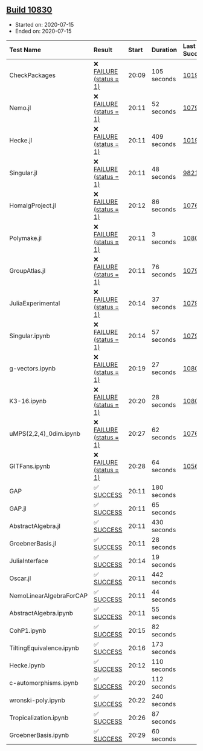 ## [Build 10830](https://oscarci.mathematik.uni-kl.de/job/oscar/10830/)

* Started on: 2020-07-15
* Ended on: 2020-07-15

| Test Name    | Result | Start | Duration | Last Success | First Failure |
|:-------------|:-------|:------|:---------|:-------------|:--------------|
| CheckPackages | ❌ [FAILURE (status = 1)](https://oscarci.mathematik.uni-kl.de/job/oscar/10830/artifact/logs/build-10830/CheckPackages.log) | 20:09 | 105 seconds | [10197](https://oscarci.mathematik.uni-kl.de/job/oscar/10197/) | [10198](https://oscarci.mathematik.uni-kl.de/job/oscar/10198/) |
| Nemo.jl | ❌ [FAILURE (status = 1)](https://oscarci.mathematik.uni-kl.de/job/oscar/10830/artifact/logs/build-10830/Nemo.jl.log) | 20:11 | 52 seconds | [10790](https://oscarci.mathematik.uni-kl.de/job/oscar/10790/) | [10791](https://oscarci.mathematik.uni-kl.de/job/oscar/10791/) |
| Hecke.jl | ❌ [FAILURE (status = 1)](https://oscarci.mathematik.uni-kl.de/job/oscar/10830/artifact/logs/build-10830/Hecke.jl.log) | 20:11 | 409 seconds | [10197](https://oscarci.mathematik.uni-kl.de/job/oscar/10197/) | [10198](https://oscarci.mathematik.uni-kl.de/job/oscar/10198/) |
| Singular.jl | ❌ [FAILURE (status = 1)](https://oscarci.mathematik.uni-kl.de/job/oscar/10830/artifact/logs/build-10830/Singular.jl.log) | 20:11 | 48 seconds | [9821](https://oscarci.mathematik.uni-kl.de/job/oscar/9821/) | [9822](https://oscarci.mathematik.uni-kl.de/job/oscar/9822/) |
| HomalgProject.jl | ❌ [FAILURE (status = 1)](https://oscarci.mathematik.uni-kl.de/job/oscar/10830/artifact/logs/build-10830/HomalgProject.jl.log) | 20:12 | 86 seconds | [10765](https://oscarci.mathematik.uni-kl.de/job/oscar/10765/) | [10766](https://oscarci.mathematik.uni-kl.de/job/oscar/10766/) |
| Polymake.jl | ❌ [FAILURE (status = 1)](https://oscarci.mathematik.uni-kl.de/job/oscar/10830/artifact/logs/build-10830/Polymake.jl.log) | 20:11 | 3 seconds | [10806](https://oscarci.mathematik.uni-kl.de/job/oscar/10806/) | [10807](https://oscarci.mathematik.uni-kl.de/job/oscar/10807/) |
| GroupAtlas.jl | ❌ [FAILURE (status = 1)](https://oscarci.mathematik.uni-kl.de/job/oscar/10830/artifact/logs/build-10830/GroupAtlas.jl.log) | 20:11 | 76 seconds | [10790](https://oscarci.mathematik.uni-kl.de/job/oscar/10790/) | [10791](https://oscarci.mathematik.uni-kl.de/job/oscar/10791/) |
| JuliaExperimental | ❌ [FAILURE (status = 1)](https://oscarci.mathematik.uni-kl.de/job/oscar/10830/artifact/logs/build-10830/JuliaExperimental.log) | 20:14 | 37 seconds | [10790](https://oscarci.mathematik.uni-kl.de/job/oscar/10790/) | [10791](https://oscarci.mathematik.uni-kl.de/job/oscar/10791/) |
| Singular.ipynb | ❌ [FAILURE (status = 1)](https://oscarci.mathematik.uni-kl.de/job/oscar/10830/artifact/logs/build-10830/Singular.ipynb.log) | 20:14 | 57 seconds | [10790](https://oscarci.mathematik.uni-kl.de/job/oscar/10790/) | [10791](https://oscarci.mathematik.uni-kl.de/job/oscar/10791/) |
| g-vectors.ipynb | ❌ [FAILURE (status = 1)](https://oscarci.mathematik.uni-kl.de/job/oscar/10830/artifact/logs/build-10830/g-vectors.ipynb.log) | 20:19 | 27 seconds | [10806](https://oscarci.mathematik.uni-kl.de/job/oscar/10806/) | [10807](https://oscarci.mathematik.uni-kl.de/job/oscar/10807/) |
| K3-16.ipynb | ❌ [FAILURE (status = 1)](https://oscarci.mathematik.uni-kl.de/job/oscar/10830/artifact/logs/build-10830/K3-16.ipynb.log) | 20:20 | 28 seconds | [10806](https://oscarci.mathematik.uni-kl.de/job/oscar/10806/) | [10807](https://oscarci.mathematik.uni-kl.de/job/oscar/10807/) |
| uMPS(2,2,4)_0dim.ipynb | ❌ [FAILURE (status = 1)](https://oscarci.mathematik.uni-kl.de/job/oscar/10830/artifact/logs/build-10830/uMPS-2-2-4-_0dim.ipynb.log) | 20:27 | 62 seconds | [10765](https://oscarci.mathematik.uni-kl.de/job/oscar/10765/) | [10766](https://oscarci.mathematik.uni-kl.de/job/oscar/10766/) |
| GITFans.ipynb | ❌ [FAILURE (status = 1)](https://oscarci.mathematik.uni-kl.de/job/oscar/10830/artifact/logs/build-10830/GITFans.ipynb.log) | 20:28 | 64 seconds | [10566](https://oscarci.mathematik.uni-kl.de/job/oscar/10566/) | [10567](https://oscarci.mathematik.uni-kl.de/job/oscar/10567/) |
| GAP | ✅ [SUCCESS](https://oscarci.mathematik.uni-kl.de/job/oscar/10830/artifact/logs/build-10830/GAP.log) | 20:11 | 180 seconds |  |  |
| GAP.jl | ✅ [SUCCESS](https://oscarci.mathematik.uni-kl.de/job/oscar/10830/artifact/logs/build-10830/GAP.jl.log) | 20:11 | 65 seconds |  |  |
| AbstractAlgebra.jl | ✅ [SUCCESS](https://oscarci.mathematik.uni-kl.de/job/oscar/10830/artifact/logs/build-10830/AbstractAlgebra.jl.log) | 20:11 | 430 seconds |  |  |
| GroebnerBasis.jl | ✅ [SUCCESS](https://oscarci.mathematik.uni-kl.de/job/oscar/10830/artifact/logs/build-10830/GroebnerBasis.jl.log) | 20:11 | 28 seconds |  |  |
| JuliaInterface | ✅ [SUCCESS](https://oscarci.mathematik.uni-kl.de/job/oscar/10830/artifact/logs/build-10830/JuliaInterface.log) | 20:14 | 19 seconds |  |  |
| Oscar.jl | ✅ [SUCCESS](https://oscarci.mathematik.uni-kl.de/job/oscar/10830/artifact/logs/build-10830/Oscar.jl.log) | 20:11 | 442 seconds |  |  |
| NemoLinearAlgebraForCAP | ✅ [SUCCESS](https://oscarci.mathematik.uni-kl.de/job/oscar/10830/artifact/logs/build-10830/NemoLinearAlgebraForCAP.log) | 20:11 | 44 seconds |  |  |
| AbstractAlgebra.ipynb | ✅ [SUCCESS](https://oscarci.mathematik.uni-kl.de/job/oscar/10830/artifact/logs/build-10830/AbstractAlgebra.ipynb.log) | 20:11 | 55 seconds |  |  |
| CohP1.ipynb | ✅ [SUCCESS](https://oscarci.mathematik.uni-kl.de/job/oscar/10830/artifact/logs/build-10830/CohP1.ipynb.log) | 20:15 | 82 seconds |  |  |
| TiltingEquivalence.ipynb | ✅ [SUCCESS](https://oscarci.mathematik.uni-kl.de/job/oscar/10830/artifact/logs/build-10830/TiltingEquivalence.ipynb.log) | 20:16 | 173 seconds |  |  |
| Hecke.ipynb | ✅ [SUCCESS](https://oscarci.mathematik.uni-kl.de/job/oscar/10830/artifact/logs/build-10830/Hecke.ipynb.log) | 20:12 | 110 seconds |  |  |
| c-automorphisms.ipynb | ✅ [SUCCESS](https://oscarci.mathematik.uni-kl.de/job/oscar/10830/artifact/logs/build-10830/c-automorphisms.ipynb.log) | 20:20 | 112 seconds |  |  |
| wronski-poly.ipynb | ✅ [SUCCESS](https://oscarci.mathematik.uni-kl.de/job/oscar/10830/artifact/logs/build-10830/wronski-poly.ipynb.log) | 20:22 | 240 seconds |  |  |
| Tropicalization.ipynb | ✅ [SUCCESS](https://oscarci.mathematik.uni-kl.de/job/oscar/10830/artifact/logs/build-10830/Tropicalization.ipynb.log) | 20:26 | 87 seconds |  |  |
| GroebnerBasis.ipynb | ✅ [SUCCESS](https://oscarci.mathematik.uni-kl.de/job/oscar/10830/artifact/logs/build-10830/GroebnerBasis.ipynb.log) | 20:29 | 60 seconds |  |  |
